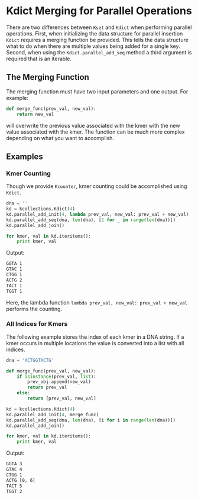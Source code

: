 # Kdict Merging for Parallel Operations

There are two differences between `Kset` and `Kdict` when performing parallel operations.
First, when initializing the data structure for parallel insertion `Kdict` requires a merging function be provided.
This tells the data structure what to do when there are multiple values being added for a single key.
Second, when using the `Kdict.parallel_add_seq` method a third argument is required that is an iterable.

## The Merging Function
The merging function must have two input parameters and one output.
For example:

```python
def merge_func(prev_val, new_val):
    return new_val
```

will overwrite the previous value associated with the kmer with the new value associated with the kmer.
The function can be much more complex depending on what you want to accomplish.

## Examples

### Kmer Counting
Though we provide `Kcounter`, kmer counting could be accomplished using `Kdict`.

``` python
dna = ''
kd = kcollections.Kdict(4)
kd.parallel_add_init(4, lambda prev_val, new_val: prev_val + new_val)
kd.parallel_add_seq(dna, len(dna), [1 for _ in range(len(dna))])
kd.parallel_add_join()

for kmer, val in kd.iteritems():
    print kmer, val
```

Output:
``` bash
GGTA 1
GTAC 1
CTGG 1
ACTG 2
TACT 1
TGGT 1
```

Here, the lambda function `lambda prev_val, new_val: prev_val + new_val` performs the counting.

### All Indices for Kmers
The following example stores the index of each kmer in a DNA string.
If a kmer occurs in multiple locations the value is converted into a list with all indices.

``` python
dna = 'ACTGGTACTG'

def merge_func(prev_val, new_val):
    if isinstance(prev_val, list):
        prev_obj.append(new_val)
        return prev_val
    else:
        return [prev_val, new_val]

kd = kcollections.Kdict(4)
kd.parallel_add_init(4, merge_func)
kd.parallel_add_seq(dna, len(dna), [i for i in range(len(dna))])
kd.parallel_add_join()

for kmer, val in kd.iteritems():
    print kmer, val
```

Output:

``` bash
GGTA 3
GTAC 4
CTGG 1
ACTG [0, 6]
TACT 5
TGGT 2
```
